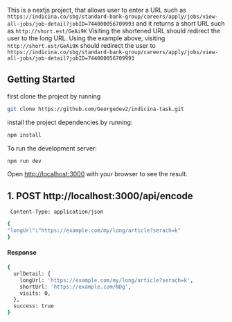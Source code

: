 This is a nextjs project, that allows user to enter a URL such as `https://indicina.co/sbg/standard-bank-group/careers/apply/jobs/view-all-jobs/job-detail?jobID=744000056709993` and it returns a
short URL such as `http://short.est/GeAi9K` Visiting the shortened URL should redirect the user to the long
URL. Using the example above, visiting `http://short.est/GeAi9K` should redirect the user to
`https://indicina.co/sbg/standard-bank-group/careers/apply/jobs/view-all-jobs/job-detail?jobID=744000056709993`


## Getting Started
first clone the project by running 

```bash
git clone https://github.com/Georgedev2/indicina-task.git

```

install the project dependencies by running:

```bash
npm install 

```
To run the development server:

```bash
npm run dev

```

Open [http://localhost:3000](http://localhost:3000) with your browser to see the result.

## 1. POST http://localhost:3000/api/encode
`` 
Content-Type: application/json
``

```bash
{
"longUrl":"https://example.com/my/long/article?serach=k"
}
```

#### Response

```bash
{
  urlDetail: {
    longUrl: 'https://example.com/my/long/article?serach=k',
    shortUrl: 'https://example.com/NDg',
    visits: 0,
  },
  success: true
}
```